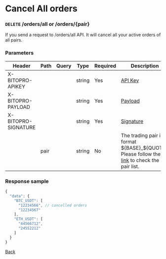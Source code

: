 # Cancel All orders

### `DELETE` /orders/all or /orders/{pair}

If you send a request to /orders/all API. It will cancel all your active orders of all pairs.

### Parameters

| Header              | Path    | Query | Type   | Required | Description                                                                                                                 | Default | Range | Example    |
| ------------------- | ------- | ----- | ------ | -------- | --------------------------------------------------------------------------------------------------------------------------- | ------- | ----- | ---------- |
| X-BITOPRO-APIKEY    |         |       | string | Yes      | [API Key](../../authentication.md#api-key)                                                                                     |         |       |            |
| X-BITOPRO-PAYLOAD   |         |       | string | Yes      | [Payload](../../authentication.md#payload)                                                                                     |         |       |            |
| X-BITOPRO-SIGNATURE |         |       | string | Yes      | [Signature](../../authentication.md#signature)                                                                                 |         |       |            |
|                     | pair    |       | string | No      | The trading pair in format ${BASE}_${QUOTE}, Please follow the [link](https://www.bitopro.com/fees) to check the pair list. |         |       | bito_eth   |

### Response sample

```js
{
  "data": {
    "BTC_USDT": [
      "12234566", // cancelled orders
      "12234567"
    ],
    "ETH_USDT": [
      "44566712",
      "24552212"
    ]
  }
}
```

[Back](../rest.md)